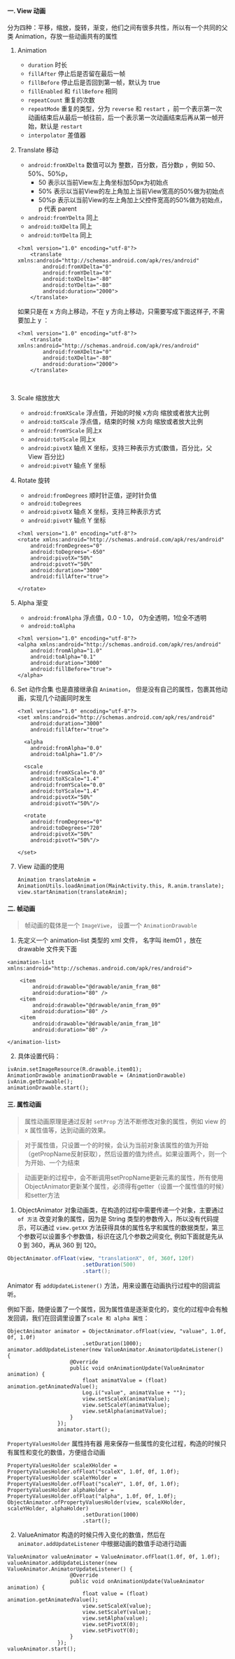 #### 一. View 动画
分为四种：平移，缩放，旋转，渐变，他们之间有很多共性，所以有一个共同的父类 Animation，存放一些动画共有的属性

1. Animation
    * `duration` 时长 
    * `fillAfter` 停止后是否留在最后一帧
    * `fillBefore` 停止后是否回到第一帧，默认为 true
    * `fillEnabled` 和 `fillBefore` 相同
    * `repeatCount` 重复的次数
    * `repeatMode` 重复的类型，分为 `reverse` 和 `restart` ，前一个表示第一次动画结束后从最后一帧往前，后一个表示第一次动画结束后再从第一帧开始，默认是 `restart`
    * `interpolator` 差值器

2. Translate 移动
    * `android:fromXDelta` 数值可以为 整数，百分数，百分数p ，例如 50、50%、50%p，
      * 50 表示以当前View左上角坐标加50px为初始点
      * 50% 表示以当前View的左上角加上当前View宽高的50%做为初始点
      * 50%p 表示以当前View的左上角加上父控件宽高的50%做为初始点，p 代表 parent
    * `android:fromYDelta`  同上
    * `android:toXDelta`  同上
    * `android:toYDelta`  同上

    ```
    <?xml version="1.0" encoding="utf-8"?>  
        <translate xmlns:android="http://schemas.android.com/apk/res/android"  
            android:fromXDelta="0"  
            android:fromYDelta="0"
            android:toXDelta="-80"  
            android:toYDelta="-80"  
            android:duration="2000">  
        </translate> 
    ```
    如果只是在 x 方向上移动，不在 y 方向上移动，只需要写成下面这样子, 不需要加上 y ：

    ```
    <?xml version="1.0" encoding="utf-8"?>  
        <translate xmlns:android="http://schemas.android.com/apk/res/android"  
            android:fromXDelta="0"  
            android:toXDelta="-80"   
            android:duration="2000">  
        </translate> 
    ```

    ​

3. Scale 缩放放大

    * `android:fromXScale` 浮点值，开始的时候 x方向 缩放或者放大比例
    * `android:toXScale` 浮点值，结束的时候 x方向 缩放或者放大比例
    * `android:fromYScale` 同上x
    * `android:toYScale` 同上x
    * `android:pivotX` 轴点 X 坐标，支持三种表示方式(数值，百分比，父 View 百分比)
    * `android:pivotY` 轴点 Y 坐标

4. Rotate 旋转
    * `android:fromDegrees` 顺时针正值，逆时针负值
    * `android:toDegrees`
    * `android:pivotX` 轴点 X 坐标，支持三种表示方式
    * `android:pivotY` 轴点 Y 坐标

    ```
    <?xml version="1.0" encoding="utf-8"?>  
    <rotate xmlns:android="http://schemas.android.com/apk/res/android"  
        android:fromDegrees="0"  
        android:toDegrees="-650"  
        android:pivotX="50%"  
        android:pivotY="50%"  
        android:duration="3000"  
        android:fillAfter="true">  
          
    </rotate>
    ```

5. Alpha 渐变
    * `android:fromAlpha` 浮点值，0.0 - 1.0， 0为全透明，1位全不透明
    * `android:toAlpha`

    ```
    <?xml version="1.0" encoding="utf-8"?>  
    <alpha xmlns:android="http://schemas.android.com/apk/res/android"  
        android:fromAlpha="1.0"  
        android:toAlpha="0.1"  
        android:duration="3000"  
        android:fillBefore="true">  
    </alpha> 
    ```

6. Set 动作合集
    也是直接继承自 `Animation`， 但是没有自己的属性，包裹其他动画，实现几个动画同时发生

    ```
    <?xml version="1.0" encoding="utf-8"?>  
    <set xmlns:android="http://schemas.android.com/apk/res/android"  
        android:duration="3000"  
        android:fillAfter="true">  
          
      <alpha   
        android:fromAlpha="0.0"  
        android:toAlpha="1.0"/>  
        
      <scale  
        android:fromXScale="0.0"  
        android:toXScale="1.4"  
        android:fromYScale="0.0"  
        android:toYScale="1.4"  
        android:pivotX="50%"  
        android:pivotY="50%"/>  
        
      <rotate  
        android:fromDegrees="0"  
        android:toDegrees="720"  
        android:pivotX="50%"  
        android:pivotY="50%"/>  
             
    </set>
    ```

7. View 动画的使用

    ```
    Animation translateAnim = AnimationUtils.loadAnimation(MainActivity.this, R.anim.translate);
    view.startAnimation(translateAnim);
    ```

#### 二. 帧动画
> 帧动画的载体是一个 `ImageViwe`， 设置一个 `AnimationDrawable`
1. 先定义一个 animation-list 类型的 xml 文件， 名字叫 item01 ，放在 drawable 文件夹下面

```
<animation-list xmlns:android="http://schemas.android.com/apk/res/android">

    <item
        android:drawable="@drawable/anim_fram_08"
        android:duration="80" />
    <item
        android:drawable="@drawable/anim_fram_09"
        android:duration="80" />
    <item
        android:drawable="@drawable/anim_fram_10"
        android:duration="80" />

</animation-list>
```
2. 具体设置代码：

```
ivAnim.setImageResource(R.drawable.item01);
AnimationDrawable animationDrawable = (AnimationDrawable) ivAnim.getDrawable();
animationDrawable.start();
```

#### 三. 属性动画
> 属性动画原理是通过反射 `setProp` 方法不断修改对象的属性，例如 view 的 x 属性值等，达到动画的效果。

> 对于属性值，只设置一个的时候，会认为当前对象该属性的值为开始（getPropName反射获取），然后设置的值为终点。如果设置两个，则一个为开始、一个为结束

> 动画更新的过程中，会不断调用setPropName更新元素的属性，所有使用ObjectAnimator更新某个属性，必须得有getter（设置一个属性值的时候）和setter方法

1. ObjectAnimator
  对象动画类，在构造的过程中需要传递一个对象，主要通过 `of 方法` 改变对象的属性，因为是 String 类型的参数传入，所以没有代码提示，可以通过 `view.getXX` 方法获得具体的属性名字和属性的数据类型，第三个参数可以设置多个参数值，标识在这几个参数之间变化, 例如下面就是先从 0 到 360，再从 360 到 120。
```java
ObjectAnimator.ofFloat(view, "translationX", 0f, 360f，120f)
                        .setDuration(500)
                        .start();
```

Animator 有 `addUpdateListener()` 方法，用来设置在动画执行过程中的回调监听。

例如下面，随便设置了一个属性，因为属性值是逐渐变化的，变化的过程中会有触发回调，我们在回调里设置了`scale 和 alpha 属性`：

```
ObjectAnimator animator = ObjectAnimator.ofFloat(view, "valuae", 1.0f, 0f, 1.0f)
                        .setDuration(1000);
animator.addUpdateListener(new ValueAnimator.AnimatorUpdateListener() {
                    @Override
                    public void onAnimationUpdate(ValueAnimator animation) {
                        float animatValue = (float) animation.getAnimatedValue();
                        Log.i("value", animatValue + "");
                        view.setScaleX(animatValue);
                        view.setScaleY(animatValue);
                        view.setAlpha(animatValue);
                    }
                });
                animator.start();
```

`PropertyValuesHolder` 属性持有器
用来保存一些属性的变化过程，构造的时候只有属性和变化的数值，方便组合动画

```
PropertyValuesHolder scaleXHolder = PropertyValuesHolder.ofFloat("scaleX", 1.0f, 0f, 1.0f);
PropertyValuesHolder scaleYHolder = PropertyValuesHolder.ofFloat("scaleY", 1.0f, 0f, 1.0f);
PropertyValuesHolder alphaHolder = PropertyValuesHolder.ofFloat("alpha", 1.0f, 0f, 1.0f);
ObjectAnimator.ofPropertyValuesHolder(view, scaleXHolder, scaleYHolder, alphaHolder)
                        .setDuration(1000)
                        .start();
```

2. ValueAnimator
  构造的时候只传入变化的数值，然后在 `animator.addUpdateListener` 中根据动画的数值手动进行动画

```
ValueAnimator valueAnimator = ValueAnimator.ofFloat(1.0f, 0f, 1.0f);
valueAnimator.addUpdateListener(new ValueAnimator.AnimatorUpdateListener() {
                    @Override
                    public void onAnimationUpdate(ValueAnimator animation) {
                        float value = (float) animation.getAnimatedValue();
                        view.setScaleX(value);
                        view.setScaleY(value);
                        view.setAlpha(value);
                        view.setPivotX(0);
                        view.setPivotY(0);
                    }
                });
valueAnimator.start();
```